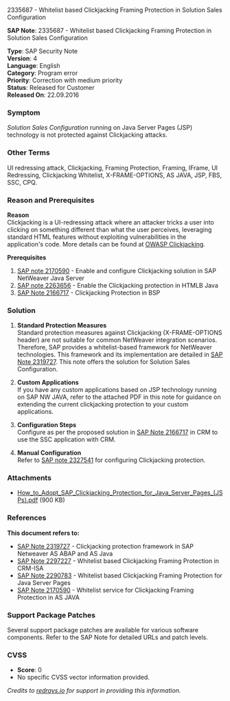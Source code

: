 2335687 - Whitelist based Clickjacking Framing Protection in Solution Sales Configuration

**SAP Note**: 2335687 - Whitelist based Clickjacking Framing Protection in Solution Sales Configuration

**Type**: SAP Security Note  
**Version**: 4  
**Language**: English  
**Category**: Program error  
**Priority**: Correction with medium priority  
**Status**: Released for Customer  
**Released On**: 22.09.2016  

### Symptom
*Solution Sales Configuration* running on Java Server Pages (JSP) technology is not protected against Clickjacking attacks.

### Other Terms
UI redressing attack, Clickjacking, Framing Protection, Framing, IFrame, UI Redressing, Clickjacking Whitelist, X-FRAME-OPTIONS, AS JAVA, JSP, FBS, SSC, CPQ.

### Reason and Prerequisites

**Reason**  
Clickjacking is a UI-redressing attack where an attacker tricks a user into clicking on something different than what the user perceives, leveraging standard HTML features without exploiting vulnerabilities in the application's code. More details can be found at [OWASP Clickjacking](https://www.owasp.org/index.php/Clickjacking).

**Prerequisites**
1. [SAP note 2170590](https://me.sap.com/notes/2170590) - Enable and configure Clickjacking solution in SAP NetWeaver Java Server
2. [SAP note 2263656](https://me.sap.com/notes/2263656) - Enable the Clickjacking protection in HTMLB Java
3. [SAP Note 2166717](https://me.sap.com/notes/2166717) - Clickjacking Protection in BSP

### Solution
1. **Standard Protection Measures**  
   Standard protection measures against Clickjacking (X-FRAME-OPTIONS header) are not suitable for common NetWeaver integration scenarios. Therefore, SAP provides a whitelist-based framework for NetWeaver technologies. This framework and its implementation are detailed in [SAP Note 2319727](https://me.sap.com/notes/2319727). This note offers the solution for Solution Sales Configuration.

2. **Custom Applications**  
   If you have any custom applications based on JSP technology running on SAP NW JAVA, refer to the attached PDF in this note for guidance on extending the current clickjacking protection to your custom applications.

3. **Configuration Steps**  
   Configure as per the proposed solution in [SAP Note 2166717](https://me.sap.com/notes/2166717) in CRM to use the SSC application with CRM.

4. **Manual Configuration**  
   Refer to [SAP note 2327541](https://me.sap.com/notes/2327541) for configuring Clickjacking protection.

### Attachments
- [How_to_Adopt_SAP_Clickjacking_Protection_for_Java_Server_Pages_(JSPs).pdf](https://userapps.support.sap.com/sap/support/sapnotes/public/services/attachment.htm?iv_key=012006153200000776282016&iv_version=0004&iv_guid=6CAE8B3EA6731ED69198E9260D7BC0BF) (900 KB)

### References
**This document refers to:**
- [SAP Note 2319727](https://me.sap.com/notes/2319727) - Clickjacking protection framework in SAP Netweaver AS ABAP and AS Java
- [SAP Note 2297227](https://me.sap.com/notes/2297227) - Whitelist based Clickjacking Framing Protection in CRM-ISA
- [SAP Note 2290783](https://me.sap.com/notes/2290783) - Whitelist based Clickjacking Framing Protection for Java Server Pages
- [SAP Note 2170590](https://me.sap.com/notes/2170590) - Whitelist service for Clickjacking Framing Protection in AS JAVA

### Support Package Patches
Several support package patches are available for various software components. Refer to the SAP Note for detailed URLs and patch levels.

### CVSS
- **Score**: 0  
- No specific CVSS vector information provided.

*Credits to [redrays.io](https://redrays.io) for support in providing this information.*